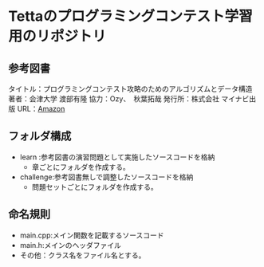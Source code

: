 # Tettaのプログラミングコンテスト学習用のリポジトリ

## 参考図書
タイトル：プログラミングコンテスト攻略のためのアルゴリズムとデータ構造
著者：会津大学 渡部有隆
協力：Ozy、　秋葉拓哉
発行所：株式会社 マイナビ出版
URL：[Amazon](https://www.amazon.co.jp/%E3%83%97%E3%83%AD%E3%82%B0%E3%83%A9%E3%83%9F%E3%83%B3%E3%82%B0%E3%82%B3%E3%83%B3%E3%83%86%E3%82%B9%E3%83%88%E6%94%BB%E7%95%A5%E3%81%AE%E3%81%9F%E3%82%81%E3%81%AE%E3%82%A2%E3%83%AB%E3%82%B4%E3%83%AA%E3%82%BA%E3%83%A0%E3%81%A8%E3%83%87%E3%83%BC%E3%82%BF%E6%A7%8B%E9%80%A0-%E6%B8%A1%E9%83%A8-%E6%9C%89%E9%9A%86/dp/4839952957/ref=tmm_pap_swatch_0?_encoding=UTF8&qid=1587794583&sr=8-2)

## フォルダ構成
 - learn    :参考図書の演習問題として実施したソースコードを格納
   - 章ごとにフォルダを作成する。
 - challenge:参考図書無しで調整したソースコードを格納
   - 問題セットごとにフォルダを作成する。

## 命名規則
 - main.cpp:メイン関数を記載するソースコード
 - main.h:メインのヘッダファイル
 - その他：クラス名をファイル名とする。

